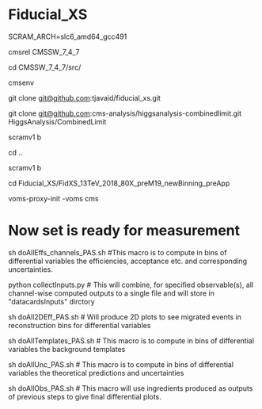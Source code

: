# Fiducial_XS

SCRAM_ARCH=slc6_amd64_gcc491

cmsrel CMSSW_7_4_7

cd CMSSW_7_4_7/src/

cmsenv

git clone git@github.com:tjavaid/fiducial_xs.git

git clone git@github.com:cms-analysis/higgsanalysis-combinedlimit.git HiggsAnalysis/CombinedLimit

scramv1 b 

cd ..

scramv1 b 

cd Fiducial_XS/FidXS_13TeV_2018_80X_preM19_newBinning_preApp

voms-proxy-init -voms cms

# Now set is ready for measurement

sh doAllEffs_channels_PAS.sh #This macro is to compute in bins of differential variables the efficiencies, acceptance etc. and corresponding uncertainties.

python collectInputs.py # This will combine, for specified observable(s), all channel-wise computed outputs to a single file and will store in "datacardsInputs" dirctory

sh doAll2DEff_PAS.sh # Will produce 2D plots to see migrated events in reconstruction bins for differential variables

sh doAllTemplates_PAS.sh # This macro is to compute in bins of differential variables the background templates

sh doAllUnc_PAS.sh # This macro is to compute in bins of differential variables the theoretical predictions and uncertainties

sh doAllObs_PAS.sh # This macro will use ingredients produced as outputs of previous steps to give final differential plots.
